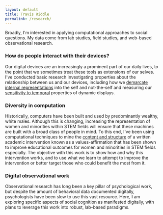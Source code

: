 ```yaml
---
layout: default
title: Travis Riddle
permalink: /research/
---
```

Broadly, I'm interested in applying computational approaches to social questions. My data come from lab studies, field studies, and web-based observational research.

### How do people interact with their devices?

Our digital devices are an increasingly a prominent part of our daily lives, to the point that we sometimes treat these tools as extensions of our selves. I've conducted basic research investigating properties about the relationship between us and our devices, including how we [demarcate internal representations]() into the self and not-the-self and measuring our [sensitivity to temporal](https://osf.io/ehd7a/) properties of dynamic displays.

### Diversity in computation

Historically, computers have been built and used by predominantly wealthy, white males. Although this is changing, increasing the representation of women and minorities within STEM fields will ensure that these machines are built with a broad class of people in mind. To this end, I've been using computational techniques to mine the [content and structure](docs/edm_2015.pdf) of a written academic intervention known as a values-affirmation that has been shown to improve educational outcomes for women and minorities in STEM fields especially. The objective with this work is to show how and why this intervention works, and to use what we learn to attempt to improve the intervention or better target those who could benefit the most from it.

### Digital observational work

Observational research has long been a key pillar of psychological work, but despite the amount of behavioral data documented digitally, psychologists have been slow to use this vast resource. Here, I am exploring specific aspects of social cognition as manifested digitally, with plans to leverage this work into robust, lab-based paradigms.